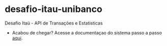 # desafio-itau-unibanco
Desafio Itaú - API  de Transações e Estatísticas

* Acabou de chegar? Acesse a documentaçao do sistema passo a passo [aqui](https://github.com/jonas4040/desafio-itau-unibanco/blob/0c976a27dcb0e3e315dd64c7ae9f169483c348e9/DOC-SISTEMA.md).